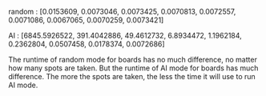 random : [0.0153609, 0.0073046, 0.0073425, 0.0070813, 0.0072557, 0.0071086, 0.0067065, 0.0070259, 0.0073421]




AI : [6845.5926522, 391.4042886, 49.4612732, 6.8934472, 1.1962184, 0.2362804, 0.0507458, 0.0178374, 0.0072686]


The runtime of random mode for boards has no much difference, no matter how many spots are taken.
But the runtime of AI mode for boards has much difference.
The more the spots are taken, the less the time it will use to run AI mode.

